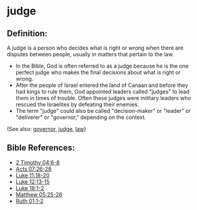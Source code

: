 # judge #

## Definition: ##

A judge is a person who decides what is right or wrong when there are disputes between people, usually in matters that pertain to the law.

* In the Bible, God is often referred to as a judge because he is the one perfect judge who makes the final decisions about what is right or wrong.
* After the people of Israel entered the land of Canaan and before they had kings to rule them, God appointed leaders called "judges" to lead them in times of trouble. Often these judges were military leaders who rescued the Israelites by defeating their enemies.
* The term "judge" could also be called "decision-maker" or "leader" or "deliverer" or "governor," depending on the context.

(See also: [governor](../other/governor.md), [judge](../kt/judge.md), [law](../kt/lawofmoses.md))

## Bible References: ##

* [2 Timothy 04:6-8](en/tn/2ti/help/04/06)
* [Acts 07:26-28](en/tn/act/help/07/26)
* [Luke 11:18-20](en/tn/luk/help/11/18)
* [Luke 12:13-15](en/tn/luk/help/12/13)
* [Luke 18:1-2](en/tn/luk/help/18/01)
* [Matthew 05:25-26](en/tn/mat/help/05/25)
* [Ruth 01:1-2](en/tn/rut/help/01/01)